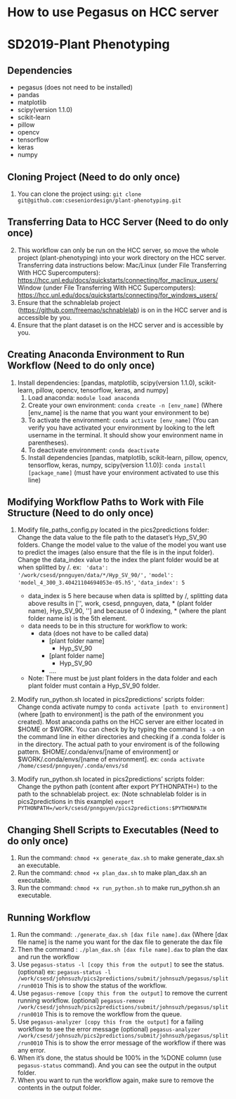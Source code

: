 # How to use Pegasus on HCC server
# SD2019-Plant Phenotyping
## Dependencies
* pegasus (does not need to be installed)
* pandas
* matplotlib
* scipy(version 1.1.0)
* scikit-learn
* pillow
* opencv
* tensorflow
* keras
* numpy

## Cloning Project (Need to do only once)
1. You can clone the project using: `git clone git@github.com:cseseniordesign/plant-phenotyping.git`

## Transferring Data to HCC Server (Need to do only once)
2. This workflow can only be run on the HCC server, so move the whole project (plant-phenotyping) into your work directory on the HCC server. Transferring data instructions below:
Mac/Linux (under File Transferring With HCC Supercomputers): <https://hcc.unl.edu/docs/quickstarts/connecting/for_maclinux_users/> 
Window (under File Transferring With HCC Supercomputers): <https://hcc.unl.edu/docs/quickstarts/connecting/for_windows_users/>
3. Ensure that the schnablelab project (<https://github.com/freemao/schnablelab>) is on in the HCC server and is accessible by you.
4. Ensure that the plant dataset is on the HCC server and is accessible by you. 

## Creating Anaconda Environment to Run Workflow (Need to do only once)
1. Install dependencies: [pandas, matplotlib, scipy(version 1.1.0), scikit-learn, pillow, opencv, tensorflow, keras, and numpy]
    1. Load anaconda: `module load anaconda`
    2. Create your own environment: `conda create -n [env_name]` (Where [env_name] is the name that you want your environment to be) 
    3. To activate the environment: `conda activate [env_name]` (You can verify you have activated your environment by looking to the left username in the terminal. It should show your environment name in parentheses). 
    4. To deactivate environment: `conda deactivate`
    5. Install dependencies [pandas, matplotlib, scikit-learn, pillow, opencv, tensorflow, keras, numpy, scipy(version 1.1.0)]: `conda install [package_name]` (must have your environment activated to use this line)

## Modifying Workflow Paths to Work with File Structure (Need to do only once)
1. Modify file\_paths\_config.py located in the pics2predictions folder: Change the data value to the file path to the dataset’s Hyp\_SV\_90 folders. Change the model value to the value of the model you want use to predict the images (also ensure that the file is in the input folder). Change the data\_index value to the index the plant folder would be at when splitted by /. ex: 
    ` 'data': '/work/csesd/pnnguyen/data/*/Hyp_SV_90/',`
     `'model': 'model_4_300_3.40421104694053e-05.h5'`,
     `'data_index': 5`
    * data\_index is 5 here because when data is splitted by /, splitting data above results in ['', work, csesd, pnnguyen, data, * (plant folder name), Hyp\_SV\_90, ''] and because of 0 indexing, * (where the plant folder name is) is the 5th element. 
    * data needs to be in this structure for workflow to work:
        * data (does not have to be called data)
            * [plant folder name]
                * Hyp\_SV\_90
            * [plant folder name]
                * Hyp\_SV\_90
            * ....
    * Note: There must be just plant folders in the data folder and each plant folder must contain a Hyp\_SV\_90 folder.

2. Modify run_python.sh located in pics2predictions’ scripts folder: Change conda activate numpy to `conda activate [path to environment]` (where [path to environment] is the path of the environment you created). Most anaconda paths on the HCC server are either located in $HOME or $WORK. You can check by by typing the command `ls -a` on the command line in either directories and checking if a .conda folder is in the directory. The actual path to your enviroment is of the following pattern. $HOME/.conda/envs/[name of environment] or $WORK/.conda/envs/[name of environment]. ex:
    `conda activate /home/csesd/pnnguyen/.conda/envs/sd`

3. Modify run_python.sh located in pics2predictions’ scripts folder: Change the python path (content after export PYTHONPATH=) to the path to the schnablelab project. ex: (Note schnablelab folder is in pics2predictions in this example) 
`export PYTHONPATH=/work/csesd/pnnguyen/pics2predictions:$PYTHONPATH`

## Changing Shell Scripts to Executables (Need to do only once)
1. Run the command: `chmod +x generate_dax.sh` to make generate_dax.sh an executable. 
2. Run the command: `chmod +x plan_dax.sh` to make plan_dax.sh an executable.
3. Run the command: `chmod +x run_python.sh` to make run_python.sh an executable.  

## Running Workflow
1. Run the command: 
`./generate_dax.sh [dax file name].dax` 
(Where [dax file name] is the name you want for the dax file to generate the dax file 
2. Then the command : 
`./plan_dax.sh [dax file name].dax`
to plan the dax and run the workflow
3. Use `pegasus-status -l [copy this from the output]` to see the status. (optional)
ex: `pegasus-status -l /work/csesd/johnsuzh/pics2predictions/submit/johnsuzh/pegasus/split/run0010`
This is to show the status of the workflow.
3. Use `pegasus-remove [copy this from the output]` to remove the current running workflow. (optional)
`pegasus-remove /work/csesd/johnsuzh/pics2predictions/submit/johnsuzh/pegasus/split/run0010`
This is to remove the workflow from the queue.
4. Use `pegasus-analyzer [copy this from the output]` for a failing workflow to see the error message (optional)
`pegasus-analyzer /work/csesd/johnsuzh/pics2predictions/submit/johnsuzh/pegasus/split/run0010`
This is to show the error message of the workflow if there was any error.
5. When it’s done, the status should be 100% in the %DONE column (use `pegasus-status` command). And you can see the output in the output folder.
6. When you want to run the workflow again, make sure to remove the contents in the output folder.